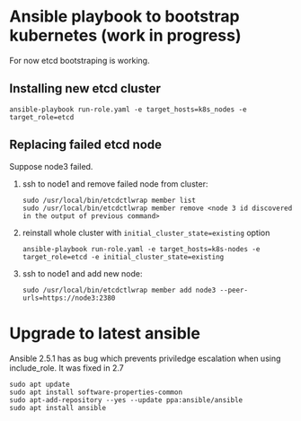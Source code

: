 
Ansible playbook to bootstrap kubernetes (work in progress)
================================================================

For now etcd bootstraping is working.


Installing new etcd cluster
--------------------------------

	ansible-playbook run-role.yaml -e target_hosts=k8s_nodes -e target_role=etcd



Replacing failed etcd node
--------------------------------

Suppose node3 failed.

1.	ssh to node1 and remove failed node from cluster:

		sudo /usr/local/bin/etcdctlwrap member list
		sudo /usr/local/bin/etcdctlwrap member remove <node 3 id discovered in the output of previous command>

2.	reinstall whole cluster with `initial_cluster_state=existing` option
		
		ansible-playbook run-role.yaml -e target_hosts=k8s-nodes -e target_role=etcd -e initial_cluster_state=existing

3.	ssh to node1 and add new node:

		sudo /usr/local/bin/etcdctlwrap member add node3 --peer-urls=https://node3:2380







Upgrade to latest ansible
=============================

Ansible 2.5.1 has as bug which prevents priviledge escalation when using include_role.
It was fixed in 2.7

	sudo apt update
	sudo apt install software-properties-common
	sudo apt-add-repository --yes --update ppa:ansible/ansible
	sudo apt install ansible